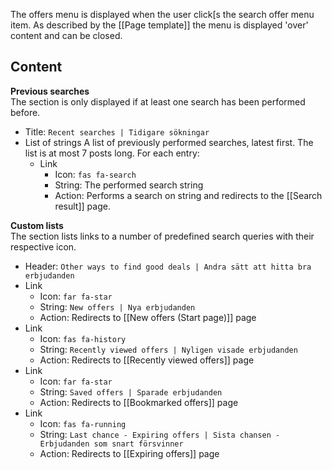 The offers menu is displayed when the user click[s the search offer menu item. As described by the [[Page template]] the menu is displayed 'over' content and can be closed.

## Content  

**Previous searches**  
The section is only displayed if at least one search has been performed before.  
* Title: `Recent searches | Tidigare sökningar`
* List of strings
  A list of previously performed searches, latest first. The list is at most 7 posts long. For each entry: 
  * Link
    * Icon: `fas fa-search`
    * String: The performed search string
    * Action: Performs a search on string and redirects to the [[Search result]] page.

**Custom lists**  
The section lists links to a number of predefined search queries with their respective icon.
* Header: `Other ways to find good deals | Andra sätt att hitta bra erbjudanden`
* Link
  * Icon: `far fa-star`
  * String: `New offers | Nya erbjudanden`
  * Action: Redirects to [[New offers (Start page)]] page
* Link
  * Icon: `fas fa-history`
  * String: `Recently viewed offers | Nyligen visade erbjudanden`
  * Action: Redirects to [[Recently viewed offers]] page
* Link
  * Icon: `far fa-star`
  * String: `Saved offers | Sparade erbjudanden`
  * Action: Redirects to [[Bookmarked offers]] page
* Link
  * Icon: `fas fa-running`
  * String: `Last chance - Expiring offers | Sista chansen - Erbjudanden som snart försvinner`
  * Action: Redirects to [[Expiring offers]] page   